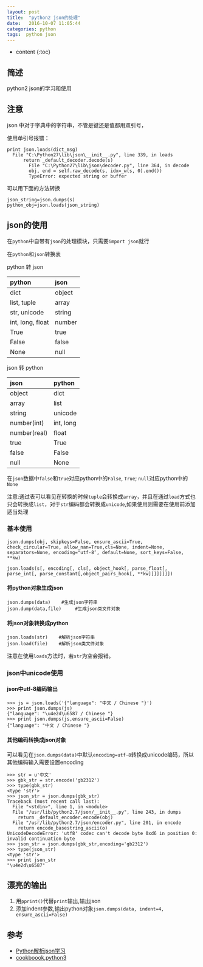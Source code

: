 ```yaml
---
layout: post
title:  "python2 json的处理"
date:   2016-10-07 11:05:44
categories: python
tags:  python json 
---
```



* content
{:toc}

## 简述

python2 json的学习和使用







## 注意

json 中对于字典中的字符串，不管是键还是值都用双引号，

使用单引号报错：

```
print json.loads(dict_msg)
  File "C:\Python27\lib\json\__init__.py", line 339, in loads
      return _default_decoder.decode(s)
        File "C:\Python27\lib\json\decoder.py", line 364, in decode
	    obj, end = self.raw_decode(s, idx=_w(s, 0).end())
	    TypeError: expected string or buffer
```

可以用下面的方法转换

```
json_string=json.dumps(s)
python_obj=json.loads(json_string)
```


## json的使用

在```python```中自带有```json```的处理模块，只需要```import json```就行


在```python```和```json```转换表

python 转 json

|     python     |      json      |
|:---------------|:---------------|
|dict            |object          |
|list, tuple     |array           |
|str, unicode    |string          |
|int, long, float|number          |
|True            |true            |
|False           |false           |
|None            |null            |



json 转 python

|     json       |     python     |
|:---------------|:---------------|
|object          |dict            |
|array           |list            |
|string          |unicode         |
|number(int)     |int, long       |
|number(real)    |float           |
|true            |True            |
|false           |False           |
|null            |None            |


在```json```数据中```false```和```true```对应python中的```False```, ```True```; ```null```对应python中的```None```

注意:通过表可以看见在转换的时候```tuple```会转换成```array```，并且在通过```load```方式也只会转换成```list```，对于```str```编码都会转换成```unicode```,如果使用则需要在使用前添加适当处理

### 基本使用

```
json.dumps(obj, skipkeys=False, ensure_ascii=True, check_circular=True, allow_nan=True,cls=None, indent=None, separators=None, encoding="utf-8″, default=None, sort_keys=False, **kw)

json.loads(s[, encoding[, cls[, object_hook[, parse_float[, parse_int[, parse_constant[,object_pairs_hook[, **kw]]]]]]]])
```

#### 将python对象生成json

```
json.dumps(data)    #生成json字符串
json.dump(data,file)     #生成json类文件对象
```

#### 将json对象转换成python

```
json.loads(str)    #解析json字符串
json.load(file)    #解析json类文件对象
```

注意在使用```loads```方法时，若```str```为空会报错。

### json中unicode使用

#### json中utf-8编码输出

```
>>> js = json.loads('{"language": "中文 / Chinese "}')
>>> print json.dumps(js)
{"language": "\u4e2d\u6587 / Chinese "}
>>> print json.dumps(js,ensure_ascii=False)
{"language": "中文 / Chinese "}
```

#### 其他编码转换成json对象

可以看见在```json.dumps(data)```中默认```encoding=utf-8```转换成unicode编码，所以其他编码输入需要设置encoding

```
>>> str = u'中文'
>>> gbk_str = str.encode('gb2312')
>>> type(gbk_str)
<type 'str'>
>>> json_str = json.dumps(gbk_str)
Traceback (most recent call last):
  File "<stdin>", line 1, in <module>
  File "/usr/lib/python2.7/json/__init__.py", line 243, in dumps
    return _default_encoder.encode(obj)
  File "/usr/lib/python2.7/json/encoder.py", line 201, in encode
    return encode_basestring_ascii(o)
UnicodeDecodeError: 'utf8' codec can't decode byte 0xd6 in position 0: invalid continuation byte
>>> json_str = json.dumps(gbk_str,encoding='gb2312')
>>> type(json_str)
<type 'str'>
>>> print json_str
"\u4e2d\u6587"
```

## 漂亮的输出

1. 用```pprint()```代替```print```输出,输出json
2. 添加indent参数,输出python对象```json.dumps(data, indent=4, ensure_ascii=False)```

## 参考

* [Python解析json学习](http://crazyof.me/blog/archives/368.html)
* [cookboook,python3](http://python3-cookbook.readthedocs.io/zh_CN/latest/c06/p02_read-write_json_data.html)
